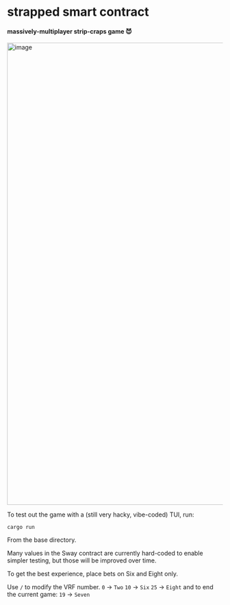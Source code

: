 # strapped smart contract

#### massively-multiplayer strip-craps game 😈

<img width="1727" height="1078" alt="image" src="https://github.com/user-attachments/assets/5ba11fd1-aaff-4625-9fe5-f0e43298b664" />


To test out the game with a (still very hacky, vibe-coded) TUI, run:
```
cargo run
```

From the base directory.

Many values in the Sway contract are currently hard-coded to enable simpler testing, but those will be improved over time. 

To get the best experience, place bets on Six and Eight only.

Use `/` to modify the VRF number. 
`0` -> `Two`
`10` -> `Six`
`25` -> `Eight`
and to end the current game:
`19` -> `Seven`
